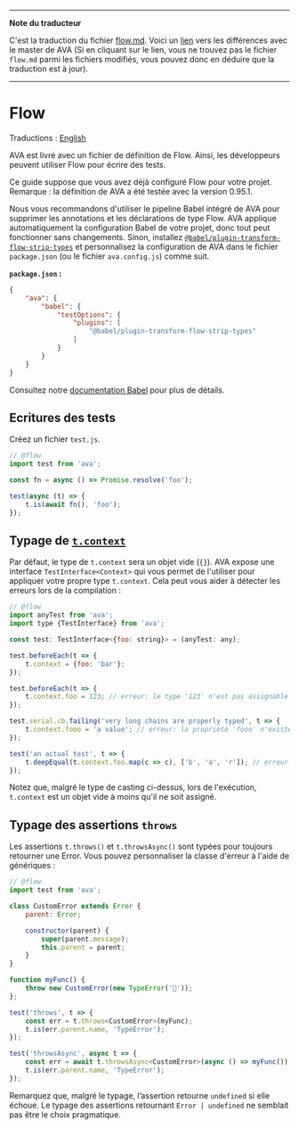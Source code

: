 ___
**Note du traducteur**

C'est la traduction du fichier [flow.md](https://github.com/avajs/ava/blob/master/docs/recipes/flow.md). Voici un [lien](https://github.com/avajs/ava/compare/0154a7f4fc3502aa0ca49bbbd0d1cab259291685...master#diff-d7e81d64f6d02f405e93d77a24b6a4af) vers les différences avec le master de AVA (Si en cliquant sur le lien, vous ne trouvez pas le fichier `flow.md` parmi les fichiers modifiés, vous pouvez donc en déduire que la traduction est à jour).
___
# Flow

Traductions : [English](https://github.com/avajs/ava/blob/master/docs/recipes/flow.md)

AVA est livré avec un fichier de définition de Flow. Ainsi, les développeurs peuvent utiliser Flow pour écrire des tests.

Ce guide suppose que vous avez déjà configuré Flow pour votre projet. Remarque : la définition de AVA a été testée avec la version 0.95.1.

Nous vous recommandons d'utiliser le pipeline Babel intégré de AVA pour supprimer les annotations et les déclarations de type Flow. AVA applique automatiquement la configuration Babel de votre projet, donc tout peut fonctionner sans changements. Sinon, installez [`@babel/plugin-transform-flow-strip-types`](https://www.npmjs.com/package/@babel/plugin-transform-flow-strip-types) et personnalisez la configuration de AVA dans le fichier `package.json` (ou le fichier `ava.config.js`) comme suit.

**`package.json` :**

```json
{
	"ava": {
		"babel": {
			"testOptions": {
				"plugins": [
					"@babel/plugin-transform-flow-strip-types"
				]
			}
		}
	}
}
```

Consultez notre [documentation Babel](babel.md) pour plus de détails.

## Ecritures des tests

Créez un fichier `test.js`.

```js
// @flow
import test from 'ava';

const fn = async () => Promise.resolve('foo');

test(async (t) => {
	t.is(await fn(), 'foo');
});
```

## Typage de [`t.context`](../01-writing-tests.md#tester-le-contexte)

Par défaut, le type de `t.context` sera un objet vide (`{}`). AVA expose une interface `TestInterface<Context>` qui vous permet de l'utiliser pour appliquer votre propre type `t.context`. Cela peut vous aider à détecter les erreurs lors de la compilation :

```js
// @flow
import anyTest from 'ava';
import type {TestInterface} from 'ava';

const test: TestInterface<{foo: string}> = (anyTest: any);

test.beforeEach(t => {
	t.context = {foo: 'bar'};
});

test.beforeEach(t => {
	t.context.foo = 123; // erreur: le type '123' n'est pas assignable au type 'string'
});

test.serial.cb.failing('very long chains are properly typed', t => {
	t.context.fooo = 'a value'; // erreur: la propriété 'fooo' n'existe pas sur le type ''
});

test('an actual test', t => {
	t.deepEqual(t.context.foo.map(c => c), ['b', 'a', 'r']); // erreur : la propriété 'map' n'existe pas sur le type 'string'
});
```

Notez que, malgré le type de casting ci-dessus, lors de l'exécution, `t.context` est un objet vide à moins qu'il ne soit assigné.

## Typage des assertions `throws`

Les assertions `t.throws()` et `t.throwsAsync()` sont typées pour toujours retourner une Error. Vous pouvez personnaliser la classe d'erreur à l'aide de génériques :

```js
// @flow
import test from 'ava';

class CustomError extends Error {
	parent: Error;

	constructor(parent) {
		super(parent.message);
		this.parent = parent;
	}
}

function myFunc() {
	throw new CustomError(new TypeError('🙈'));
};

test('throws', t => {
	const err = t.throws<CustomError>(myFunc);
	t.is(err.parent.name, 'TypeError');
});

test('throwsAsync', async t => {
	const err = await t.throwsAsync<CustomError>(async () => myFunc());
	t.is(err.parent.name, 'TypeError');
});
```

Remarquez que, malgré le typage, l’assertion retourne `undefined` si elle échoue. Le typage des assertions retournant `Error | undefined` ne semblait pas être le choix pragmatique.
